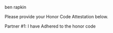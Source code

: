 ben rapkin

Please provide your Honor Code Attestation below.

Partner #1: I have Adhered to the honor code


